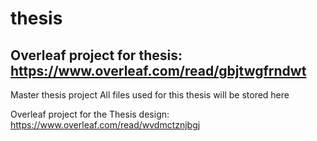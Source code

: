 # thesis
## Overleaf project for thesis: https://www.overleaf.com/read/gbjtwgfrndwt

Master thesis project
All files used for this thesis will be stored here

Overleaf project for the Thesis design: https://www.overleaf.com/read/wvdmctznjbgj


